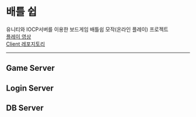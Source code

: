 # 배틀 쉽  
유니티와 IOCP서버를 이용한 보드게임 배틀쉽 모작(온라인 플레이) 프로젝트  
[플레이 영상](https://youtu.be/b7AZi0Wd_eQ)  
[Client 레포지토리](https://github.com/LethalSun/UnitYK)  

---
## Game Server

## Login Server

## DB Server

